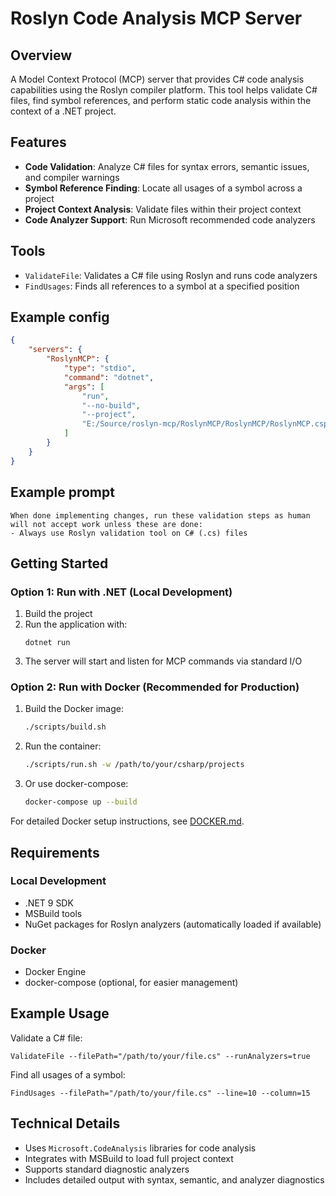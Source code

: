 # Roslyn Code Analysis MCP Server

## Overview
A Model Context Protocol (MCP) server that provides C# code analysis capabilities using the Roslyn compiler platform. This tool helps validate C# files, find symbol references, and perform static code analysis within the context of a .NET project.

## Features
- **Code Validation**: Analyze C# files for syntax errors, semantic issues, and compiler warnings
- **Symbol Reference Finding**: Locate all usages of a symbol across a project
- **Project Context Analysis**: Validate files within their project context
- **Code Analyzer Support**: Run Microsoft recommended code analyzers

## Tools
- `ValidateFile`: Validates a C# file using Roslyn and runs code analyzers
- `FindUsages`: Finds all references to a symbol at a specified position

## Example config
```json
{
    "servers": {
        "RoslynMCP": {
            "type": "stdio",
            "command": "dotnet",
            "args": [
                "run",
                "--no-build",
                "--project",
                "E:/Source/roslyn-mcp/RoslynMCP/RoslynMCP/RoslynMCP.csproj"
            ]
        }
    }
}
```

## Example prompt
```
When done implementing changes, run these validation steps as human will not accept work unless these are done:
- Always use Roslyn validation tool on C# (.cs) files
```

## Getting Started

### Option 1: Run with .NET (Local Development)
1. Build the project
2. Run the application with:
   ```
   dotnet run
   ```
3. The server will start and listen for MCP commands via standard I/O

### Option 2: Run with Docker (Recommended for Production)
1. Build the Docker image:
   ```bash
   ./scripts/build.sh
   ```
2. Run the container:
   ```bash
   ./scripts/run.sh -w /path/to/your/csharp/projects
   ```
3. Or use docker-compose:
   ```bash
   docker-compose up --build
   ```

For detailed Docker setup instructions, see [DOCKER.md](DOCKER.md).

## Requirements

### Local Development
- .NET 9 SDK
- MSBuild tools
- NuGet packages for Roslyn analyzers (automatically loaded if available)

### Docker
- Docker Engine
- docker-compose (optional, for easier management)

## Example Usage
Validate a C# file:
```
ValidateFile --filePath="/path/to/your/file.cs" --runAnalyzers=true
```

Find all usages of a symbol:
```
FindUsages --filePath="/path/to/your/file.cs" --line=10 --column=15
```

## Technical Details
- Uses `Microsoft.CodeAnalysis` libraries for code analysis
- Integrates with MSBuild to load full project context
- Supports standard diagnostic analyzers
- Includes detailed output with syntax, semantic, and analyzer diagnostics
